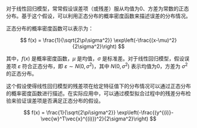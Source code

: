 
对于线性回归模型，常常假设误差项（或残差）服从均值为0、方差为常数的正态分布。基于这个假设，可以利用正态分布的概率密度函数来描述误差的分布情况。

正态分布的概率密度函数可以表示为：

$$
f(x) = \frac{1}{\sqrt{2\pi\sigma^2}} \exp\left(-\frac{(x-\mu)^2}{2\sigma^2}\right)
$$

其中，$f(x)$ 是概率密度函数，$\mu$ 是均值，$\sigma$ 是标准差。对于线性回归模型，假设误差项 $\varepsilon$ 符合正态分布，即 $\varepsilon \sim N(0, \sigma^2)$，其中 $N(0, \sigma^2)$ 表示均值为0，方差为 $\sigma^2$ 的正态分布。

这个假设使得线性回归模型的残差项在给定特征值下的分布情况可以通过正态分布的概率密度函数进行描述。在实际应用中，可以通过模型拟合过程中的残差分布检验来验证误差项是否满足正态分布的假设。

$$
f(x) = \frac{1}{\sqrt{2\pi\sigma^2}} \exp\left(-\frac{(y^{(i)}-\vec{w}^T\vec{x}^{(i)})^2}{2\sigma^2}\right)
$$